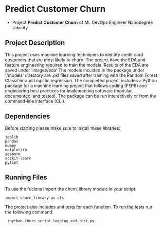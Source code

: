 # Predict Customer Churn

- Project **Predict Customer Churn** of ML DevOps Engineer Nanodegree Udacity

## Project Description

This project uses machine learning techniques to identify credit card customers that are most likely to churn. 
The project have the EDA and feature engineering required to train the models.
Results of the EDA are saved under 'images/eda'
The models inculded in the package under '/models' directory are .pkl files saved after training with the Random Forest Classifier and Logistic regression.
The completed project includes a Python package for a machine learning project that follows coding (PEP8) and engineering best practices for implementing software (modular, documented, and tested). The package can be run interactively or from the command-line interface (CLI).

## Dependencies

Before starting please make sure to install these libraries:

```
joblib
pandas
numpy
matplotlib
seaborn
scikit-learn
pylint

```

## Running Files
To use the fucions import the churn_library module in your script.

`import churn_library as cls`

The project also includes unit tests for each function.
To run the tests run the following command:

` ipython churn_script_logging_and_test.py`